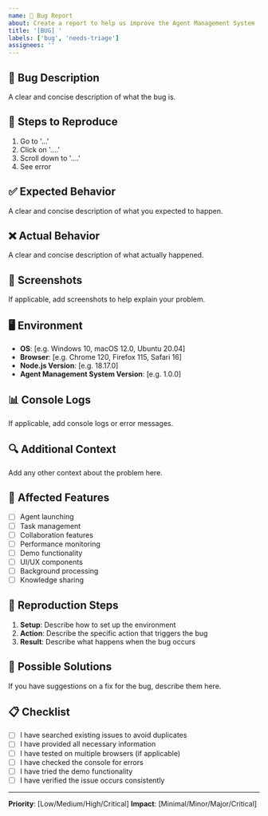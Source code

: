 ```yaml
---
name: 🐛 Bug Report
about: Create a report to help us improve the Agent Management System
title: '[BUG] '
labels: ['bug', 'needs-triage']
assignees: ''
---
```


## 🐛 Bug Description
A clear and concise description of what the bug is.

## 🔄 Steps to Reproduce
1. Go to '...'
2. Click on '....'
3. Scroll down to '....'
4. See error

## ✅ Expected Behavior
A clear and concise description of what you expected to happen.

## ❌ Actual Behavior
A clear and concise description of what actually happened.

## 📸 Screenshots
If applicable, add screenshots to help explain your problem.

## 🖥️ Environment
- **OS**: [e.g. Windows 10, macOS 12.0, Ubuntu 20.04]
- **Browser**: [e.g. Chrome 120, Firefox 115, Safari 16]
- **Node.js Version**: [e.g. 18.17.0]
- **Agent Management System Version**: [e.g. 1.0.0]

## 📊 Console Logs
If applicable, add console logs or error messages.

## 🔍 Additional Context
Add any other context about the problem here.

## 🎯 Affected Features
- [ ] Agent launching
- [ ] Task management
- [ ] Collaboration features
- [ ] Performance monitoring
- [ ] Demo functionality
- [ ] UI/UX components
- [ ] Background processing
- [ ] Knowledge sharing

## 🚀 Reproduction Steps
1. **Setup**: Describe how to set up the environment
2. **Action**: Describe the specific action that triggers the bug
3. **Result**: Describe what happens when the bug occurs

## 🔧 Possible Solutions
If you have suggestions on a fix for the bug, describe them here.

## 📋 Checklist
- [ ] I have searched existing issues to avoid duplicates
- [ ] I have provided all necessary information
- [ ] I have tested on multiple browsers (if applicable)
- [ ] I have checked the console for errors
- [ ] I have tried the demo functionality
- [ ] I have verified the issue occurs consistently

---

**Priority**: [Low/Medium/High/Critical]
**Impact**: [Minimal/Minor/Major/Critical]